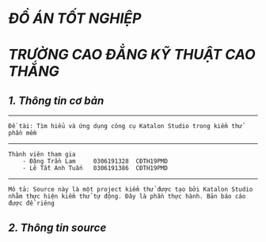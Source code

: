 # *ĐỒ ÁN TỐT NGHIỆP*
# *TRƯỜNG CAO ĐẲNG KỸ THUẬT CAO THẮNG*

## *1. Thông tin cơ bản*

<hr>

    Đề tài: Tìm hiểu và ứng dụng công cụ Katalon Studio trong kiểm thử phần mềm

<hr>

    Thành viên tham gia
        - Đặng Trần Lam     0306191328  CĐTH19PMD
        - Lê Tất Anh Tuấn   0306191386  CĐTH19PMD

<hr>

    Mô tả: Source này là một project kiểm thử được tạo bởi Katalon Studio nhằm thực hiện kiểm thử tự động. Đây là phần thực hành. Bản báo cáo được để riêng

## *2. Thông tin source*
